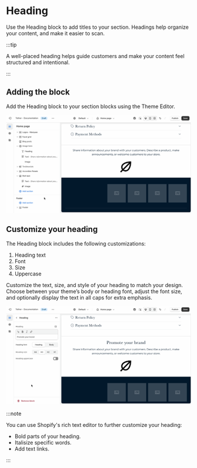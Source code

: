 # Heading

Use the Heading block to add titles to your section. Headings help organize your content, and make it easier to scan.

:::tip

A well-placed heading helps guide customers and make your content feel structured and intentional.

:::

## Adding the block

Add the Heading block to your section blocks using the Theme Editor.

![Add the Heading block using the theme editor](./img/heading-1-add-block.gif)

## Customize your heading

The Heading block includes the following customizations:

1. Heading text
2. Font
3. Size
4. Uppercase

Customize the text, size, and style of your heading to match your design. Choose between your theme’s body or heading font, adjust the font size, and optionally display the text in all caps for extra emphasis.

![Customize your heading](./img/heading-2-customize.gif)

:::note

You can use Shopify's rich text editor to further customize your heading:

* Bold parts of your heading.
* Italisize specific words.
* Add text links.

:::
